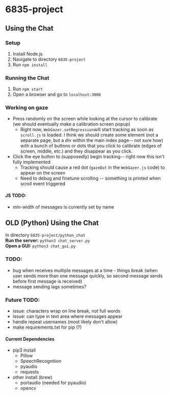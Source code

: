 # 6835-project

## Using the Chat

### Setup
1. Install Node.js  
2. Navigate to directory ```6835-project```
3. Run ```npm install```

### Running the Chat
1. Run ```npm start```
2. Open a browser and go to ```localhost:3000```


### Working on gaze
- Press randomly on the screen while looking at the cursor to calibrate (we should eventually make a calibration screen popup)
    - Right now, ```WebGazer.setRegression```will start tracking as soon as ```scroll.js``` is loaded. I think we should create some element (not a separate page, but a div
      within the main index page-- not sure how)  with a bunch of buttons or dots that you click to calibrate (edges of screen, middle, etc.) and they disappear as you click.
- Click the eye button to (supposedly) begin tracking-- right now this isn't fully implemented
    - Tracking should cause a red dot (```gazeDot``` in the ```WebGazer.js``` code) to appear on the screen
    - Need to debug and finetune scrolling -- something is printed when scroll event triggered

#### JS TODO:
- min-width of messages is currently set by name


## OLD (Python) Using the Chat

In directory ```6835-project/python_chat```  
**Run the server:** ```python3 chat_server.py```  
**Open a GUI:** ```python3 chat_gui.py```


### TODO:
- bug when receives multiple messages at a time - things break (when user sends more than one message quickly, so second message sends before first message is received)
- message sending lags sometimes?

### Future TODO:
- issue: characters wrap on line break, not full words
- issue: can type in text area where messages appear
- handle repeat usernames (most likely don't allow)
- make requirements.txt for pip (?)

#### Current Dependencies
- pip3 install
  - Pillow
  - SpeechRecognition
  - pyaudio
  - requests
- other install (brew)
  - portaudio (needed for pyaudio)
  - opencv

